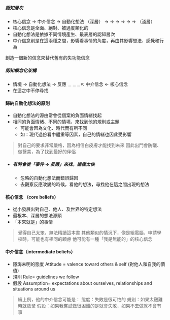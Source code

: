 ##### 認知層次
- 核心信念 -> 中介信念 -> 自動化想法
（深層）  -> -> -> -> -> -> （淺層）
- 核心信念是全面、絕對、被過度類化的
- 自動化想法是依據不同情境產生、最表層的認知層次
- 中介信念則是在這兩種之間，影響看事情的角度，再由其影響想法、感覺和行為

創造一個新的信念來替代舊有的失功能信念
##### 認知概念化架構
- 情境 -> 自動化想法 -> 反應 
  ﹍﹍﹍↖ 中介信念 <- 核心信念
-    在這之中不停尋找

#### 歸納自動化想法的原則
- 自動化想法的源由常會從個案的負面情緒找起
- 相同的負面情緒、不同的情境，來找到他的規則或主題
	- 可能會因為文化、時代而有所不同
	- 如：現代過份看中體重等因素，自己的情緒也因此受影響
> 對自己的要求非常嚴格，因為相信白皮膚才能找到未來
> 因此出門會防曬、做醫美，為了找到最好的伴侶
- ##### 有時會從「事件 -> 反應」來找，這樣太快
	- 忽略的自動化想法而錯誤歸因
	- 去觀察反應改變的時候，看他的想法，尋找他在這之間出現的想法


#### 核心信念 （core beliefs）
- 從小發展出對自己、他人、及世界的特定想法
- 最根本、深層的想法源頭
- 「本來就是」的事情
> 覺得自己太笨，無法精讀這本書
> 其他類似的情況下，像是組電腦、申請學校時，可能也有相同的顧慮
> 他可能有一種「我是無能的」的核心信念

#### 中介信念（intermediate beliefs）
- 隱誨未明的態度 Attitude = valence toward others & self (對他人和自我的價值)
- 規則 Rule= guidelines we follow
- 假設 Assumption= expectations about ourselves, relationships and situations around us
> 續上例，他的中介信念可能是：
> 態度：失敗是很可怕的
> 規則：如果太艱難時就放棄
> 假設：如果我嘗試做很困難的是就會失敗，如果不去做就不會有事 